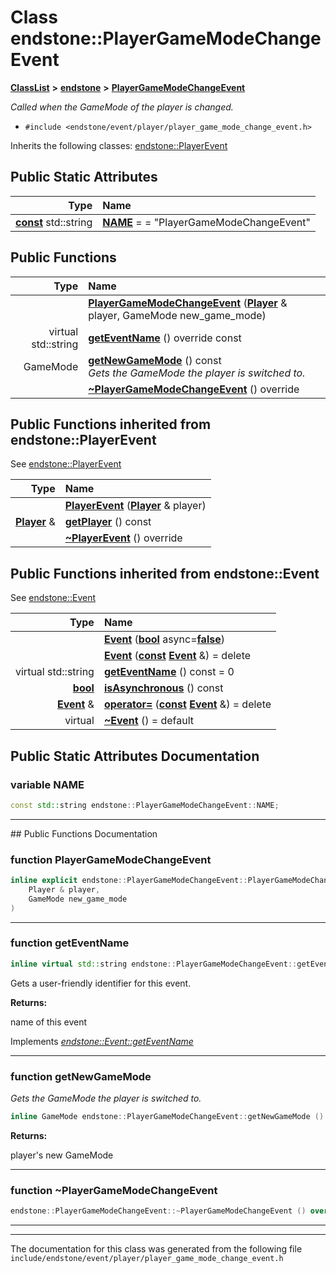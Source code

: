 

# Class endstone::PlayerGameModeChangeEvent



[**ClassList**](annotated.md) **>** [**endstone**](namespaceendstone.md) **>** [**PlayerGameModeChangeEvent**](classendstone_1_1PlayerGameModeChangeEvent.md)



_Called when the GameMode of the player is changed._ 

* `#include <endstone/event/player/player_game_mode_change_event.h>`



Inherits the following classes: [endstone::PlayerEvent](classendstone_1_1PlayerEvent.md)
































## Public Static Attributes

| Type | Name |
| ---: | :--- |
|  [**const**](classendstone_1_1Vector.md) std::string | [**NAME**](#variable-name)   = = "PlayerGameModeChangeEvent"<br> |










































## Public Functions

| Type | Name |
| ---: | :--- |
|   | [**PlayerGameModeChangeEvent**](#function-playergamemodechangeevent) ([**Player**](classendstone_1_1Player.md) & player, GameMode new\_game\_mode) <br> |
| virtual std::string | [**getEventName**](#function-geteventname) () override const<br> |
|  GameMode | [**getNewGameMode**](#function-getnewgamemode) () const<br>_Gets the GameMode the player is switched to._  |
|   | [**~PlayerGameModeChangeEvent**](#function-playergamemodechangeevent) () override<br> |


## Public Functions inherited from endstone::PlayerEvent

See [endstone::PlayerEvent](classendstone_1_1PlayerEvent.md)

| Type | Name |
| ---: | :--- |
|   | [**PlayerEvent**](classendstone_1_1PlayerEvent.md#function-playerevent) ([**Player**](classendstone_1_1Player.md) & player) <br> |
|  [**Player**](classendstone_1_1Player.md) & | [**getPlayer**](classendstone_1_1PlayerEvent.md#function-getplayer) () const<br> |
|   | [**~PlayerEvent**](classendstone_1_1PlayerEvent.md#function-playerevent) () override<br> |


## Public Functions inherited from endstone::Event

See [endstone::Event](classendstone_1_1Event.md)

| Type | Name |
| ---: | :--- |
|   | [**Event**](classendstone_1_1Event.md#function-event-12) ([**bool**](classendstone_1_1Vector.md) async=[**false**](classendstone_1_1Vector.md)) <br> |
|   | [**Event**](classendstone_1_1Event.md#function-event-22) ([**const**](classendstone_1_1Vector.md) [**Event**](classendstone_1_1Event.md) &) = delete<br> |
| virtual std::string | [**getEventName**](classendstone_1_1Event.md#function-geteventname) () const = 0<br> |
|  [**bool**](classendstone_1_1Vector.md) | [**isAsynchronous**](classendstone_1_1Event.md#function-isasynchronous) () const<br> |
|  [**Event**](classendstone_1_1Event.md) & | [**operator=**](classendstone_1_1Event.md#function-operator) ([**const**](classendstone_1_1Vector.md) [**Event**](classendstone_1_1Event.md) &) = delete<br> |
| virtual  | [**~Event**](classendstone_1_1Event.md#function-event) () = default<br> |
















































































## Public Static Attributes Documentation




### variable NAME 

```C++
const std::string endstone::PlayerGameModeChangeEvent::NAME;
```




<hr>
## Public Functions Documentation




### function PlayerGameModeChangeEvent 

```C++
inline explicit endstone::PlayerGameModeChangeEvent::PlayerGameModeChangeEvent (
    Player & player,
    GameMode new_game_mode
) 
```




<hr>



### function getEventName 

```C++
inline virtual std::string endstone::PlayerGameModeChangeEvent::getEventName () override const
```



Gets a user-friendly identifier for this event.




**Returns:**

name of this event 





        
Implements [*endstone::Event::getEventName*](classendstone_1_1Event.md#function-geteventname)


<hr>



### function getNewGameMode 

_Gets the GameMode the player is switched to._ 
```C++
inline GameMode endstone::PlayerGameModeChangeEvent::getNewGameMode () const
```





**Returns:**

player's new GameMode 





        

<hr>



### function ~PlayerGameModeChangeEvent 

```C++
endstone::PlayerGameModeChangeEvent::~PlayerGameModeChangeEvent () override
```




<hr>

------------------------------
The documentation for this class was generated from the following file `include/endstone/event/player/player_game_mode_change_event.h`

